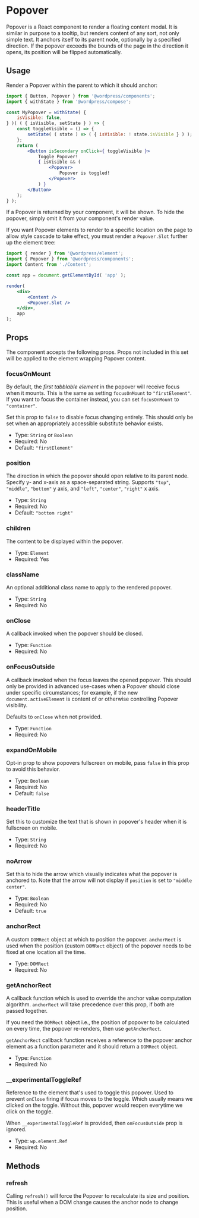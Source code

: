 Popover
=======

Popover is a React component to render a floating content modal. It is similar in purpose to a tooltip, but renders content of any sort, not only simple text. It anchors itself to its parent node, optionally by a specified direction. If the popover exceeds the bounds of the page in the direction it opens, its position will be flipped automatically.

## Usage

Render a Popover within the parent to which it should anchor:

```jsx
import { Button, Popover } from '@wordpress/components';
import { withState } from '@wordpress/compose';

const MyPopover = withState( {
	isVisible: false,
} )( ( { isVisible, setState } ) => {
	const toggleVisible = () => {
		setState( ( state ) => ( { isVisible: ! state.isVisible } ) );
	};
	return (
		<Button isSecondary onClick={ toggleVisible }>
			Toggle Popover!
			{ isVisible && (
				<Popover>
					Popover is toggled!
				</Popover>
			) }
		</Button>
	);
} );
```

If a Popover is returned by your component, it will be shown. To hide the popover, simply omit it from your component's render value.

If you want Popover elements to render to a specific location on the page to allow style cascade to take effect, you must render a `Popover.Slot` further up the element tree:

```jsx
import { render } from '@wordpress/element';
import { Popover } from '@wordpress/components';
import Content from './Content';

const app = document.getElementById( 'app' );

render(
	<div>
		<Content />
		<Popover.Slot />
	</div>,
	app
);
```

## Props

The component accepts the following props. Props not included in this set will be applied to the element wrapping Popover content.

### focusOnMount

By default, the *first tabblable element* in the popover will receive focus when it mounts. This is the same as setting `focusOnMount` to `"firstElement"`. If you want to focus the container instead, you can set `focusOnMount` to `"container"`.

Set this prop to `false` to disable focus changing entirely. This should only be set when an appropriately accessible substitute behavior exists.

- Type: `String` or `Boolean`
- Required: No
- Default: `"firstElement"`

### position

The direction in which the popover should open relative to its parent node. Specify y- and x-axis as a space-separated string. Supports `"top"`, `"middle"`, `"bottom"` y axis, and `"left"`, `"center"`, `"right"` x axis.

- Type: `String`
- Required: No
- Default: `"bottom right"`

### children

The content to be displayed within the popover.

- Type: `Element`
- Required: Yes

### className

An optional additional class name to apply to the rendered popover.

- Type: `String`
- Required: No

### onClose

A callback invoked when the popover should be closed.

- Type: `Function`
- Required: No

### onFocusOutside

A callback invoked when the focus leaves the opened popover. This should only be provided in advanced use-cases when a Popover should close under specific circumstances; for example, if the new `document.activeElement` is content of or otherwise controlling Popover visibility.

Defaults to `onClose` when not provided.

- Type: `Function`
- Required: No

### expandOnMobile

Opt-in prop to show popovers fullscreen on mobile, pass `false` in this prop to avoid this behavior.

 - Type: `Boolean`
 - Required: No
 - Default: `false`

 ### headerTitle

 Set this to customize the text that is shown in popover's header when it is fullscreen on mobile.

 - Type: `String`
 - Required: No

 ### noArrow

 Set this to hide the arrow which visually indicates what the popover is anchored to. Note that the arrow will not display if `position` is set to `"middle center"`.

 - Type: `Boolean`
 - Required: No
 - Default: `true`

### anchorRect

A custom `DOMRect` object at which to position the popover. `anchorRect` is used when the position (custom `DOMRect` object) of the popover needs to be fixed at one location all the time.

- Type: `DOMRect`
- Required: No

### getAnchorRect

A callback function which is used to override the anchor value computation algorithm. `anchorRect` will take precedence over this prop, if both are passed together.

If you need the `DOMRect` object i.e., the position of popover to be calculated on every time, the popover re-renders, then use `getAnchorRect`.

`getAnchorRect` callback function receives a reference to the popover anchor element as a function parameter and it should return a `DOMRect` object.

- Type: `Function`
- Required: No

### __experimentalToggleRef

Reference to the element that's used to toggle this popover. Used to prevent `onClose` firing if focus moves to the toggle. Which usually means we clicked on the toggle. Without this, popover would reopen everytime we click on the toggle.

When `__experimentalToggleRef` is provided, then `onFocusOutside` prop is ignored.

- Type: `wp.element.Ref`
- Required: No

## Methods

### refresh

Calling `refresh()` will force the Popover to recalculate its size and position. This is useful when a DOM change causes the anchor node to change position.
